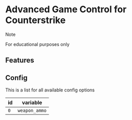 # Advanced Game Control for Counterstrike

> [!NOTE]
> For educational purposes only

## Features



## Config

This is a list for all available config options

| id | variable |
| --- | --- |
| `0` | `weapon_ammo` |
